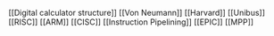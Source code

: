 [[Digital calculator structure]]
[[Von Neumann]]
[[Harvard]]
[[Unibus]]
[[RISC]]
[[ARM]]
[[CISC]]
[[Instruction Pipelining]]
[[EPIC]]
[[MPP]]
